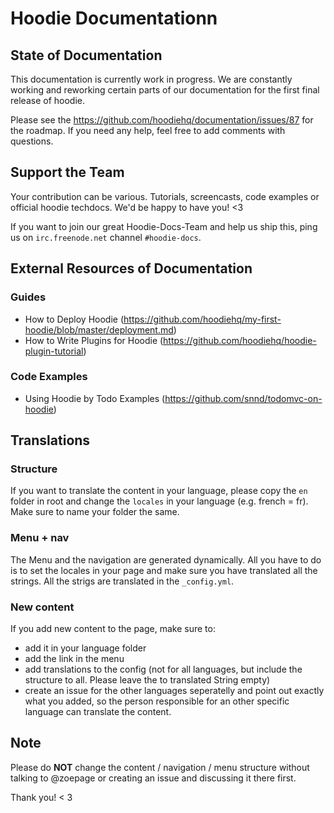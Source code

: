Hoodie Documentationn
=============

## State of Documentation
This documentation is currently work in progress. We are constantly working and reworking certain parts of our documentation for the first final release of hoodie.

Please see the https://github.com/hoodiehq/documentation/issues/87 for the roadmap.
If you need any help, feel free to add comments with questions.

## Support the Team

Your contribution can be various. Tutorials, screencasts, code examples or official hoodie techdocs. We'd be happy to have you! <3

If you want to join our great Hoodie-Docs-Team and help us ship this, ping us on `irc.freenode.net` channel `#hoodie-docs`.


## External Resources of Documentation

### Guides

* How to Deploy Hoodie (https://github.com/hoodiehq/my-first-hoodie/blob/master/deployment.md)
* How to Write Plugins for Hoodie (https://github.com/hoodiehq/hoodie-plugin-tutorial)

### Code Examples

* Using Hoodie by Todo Examples (https://github.com/snnd/todomvc-on-hoodie)


## Translations

### Structure
If you want to translate the content in your language, please copy the `en` folder in root and change the `locales` in your language (e.g. french = fr). Make sure to name your folder the same. 

### Menu + nav
The Menu and the navigation are generated dynamically. All you have to do is to set the locales in your page and make sure you have translated all the strings. All the strigs are translated in the `_config.yml`.

### New content
If you add new content to the page, make sure to: 
- add it in your language folder
- add the link in the menu 
- add translations to the config (not for all languages, but include the structure to all. Please leave the to translated String empty)
- create an issue for the other languages seperatelly and point out exactly what you added, so the person responsible for an other specific language can translate the content.

## Note

Please do **NOT** change the content / navigation / menu structure without talking to @zoepage or creating an issue and discussing it there first.

Thank you! &lt; 3

